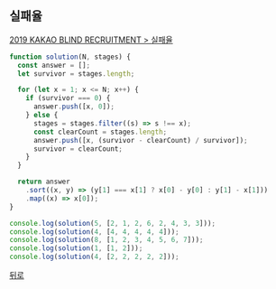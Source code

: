 ## 실패율

[2019 KAKAO BLIND RECRUITMENT > 실패율](https://programmers.co.kr/learn/courses/30/lessons/42889)

```js
function solution(N, stages) {
  const answer = [];
  let survivor = stages.length;

  for (let x = 1; x <= N; x++) {
    if (survivor === 0) {
      answer.push([x, 0]);
    } else {
      stages = stages.filter((s) => s !== x);
      const clearCount = stages.length;
      answer.push([x, (survivor - clearCount) / survivor]);
      survivor = clearCount;
    }
  }

  return answer
    .sort((x, y) => (y[1] === x[1] ? x[0] - y[0] : y[1] - x[1]))
    .map((x) => x[0]);
}

console.log(solution(5, [2, 1, 2, 6, 2, 4, 3, 3]));
console.log(solution(4, [4, 4, 4, 4, 4]));
console.log(solution(8, [1, 2, 3, 4, 5, 6, 7]));
console.log(solution(1, [1, 2]));
console.log(solution(4, [2, 2, 2, 2, 2]));
```

[뒤로](https://github.com/SeongYongLee/TIL/tree/main/Algorithm/Programmers)
